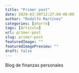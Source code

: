 ```yaml
---
title: "Primer post"
date: 2020-03-30T12:27:04-06:00
author: "Rodolfo Martínez"
categories: [ahorro]
tags: [Artículo]
url: primer-post
slug: primer-post
featuredImage: ""
featuredImagePreview: ""
draft: false
---
```


Blog de finanzas personales



